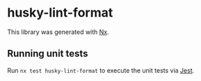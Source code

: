 # husky-lint-format

This library was generated with [Nx](https://nx.dev).

## Running unit tests

Run `nx test husky-lint-format` to execute the unit tests via [Jest](https://jestjs.io).
